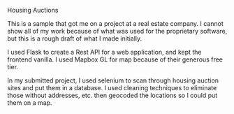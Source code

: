 Housing Auctions

This is a sample that got me on a project at a real estate company. I cannot show all of my work because of what was used for the proprietary software, but this is a rough draft of what I made initially.

I used Flask to create a Rest API for a web application, and kept the frontend vanilla. I used Mapbox GL for map because of their generous free tier.

In my submitted project, I used selenium to scan through housing auction sites and put them in a database. I used cleaning techniques to eliminate those without addresses, etc. then geocoded the locations so I could put them on a map.